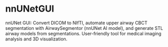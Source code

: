 # nnUNetGUI
nnUNet GUI: Convert DICOM to NIfTI, automate upper airway CBCT segmentation with AirwaySegmentor (nnUNet AI model), and generate STL airway models from segmentations. User-friendly tool for medical imaging analysis and 3D visualization.
